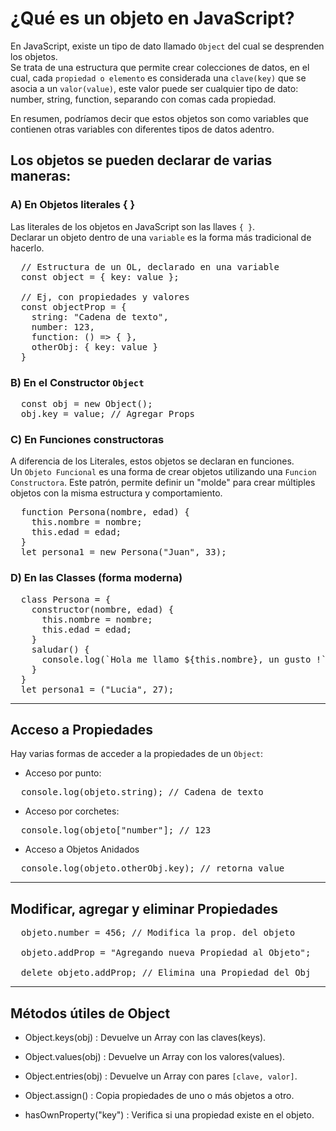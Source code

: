 #  ¿Qué es un objeto en JavaScript?

En JavaScript, existe un tipo de dato llamado `Object` del cual se desprenden los objetos.  
Se trata de una estructura que permite crear colecciones de datos, en el cual, cada `propiedad o elemento` es considerada una `clave(key)` que se asocia a un `valor(value)`, este valor puede ser cualquier tipo de dato: number, string, function, separando con comas cada propiedad.  

En resumen, podríamos decir que estos objetos son como variables que contienen otras variables con diferentes tipos de datos adentro.  

## Los objetos se pueden declarar de varias maneras:  


### **A)** En Objetos literales { }

Las literales de los objetos en JavaScript son las llaves `{ }`.  
Declarar un objeto dentro de una `variable` es la forma más tradicional de hacerlo.

<pre>
  // Estructura de un OL, declarado en una variable
  const object = { key: value };

  // Ej, con propiedades y valores
  const objectProp = {
    string: "Cadena de texto",
    number: 123,
    function: () => { },
    otherObj: { key: value }
  }
</pre>  

### **B)** En el Constructor `Object`

<pre>
  const obj = new Object();
  obj.key = value; // Agregar Props
</pre>  

### **C)** En Funciones constructoras

A diferencia de los Literales, estos objetos se declaran en funciones.  
Un `Objeto Funcional` es una forma de crear objetos utilizando una `Funcion Constructora`. Este patrón, permite definir un "molde" para crear múltiples objetos con la misma estructura y comportamiento.

<pre>
  function Persona(nombre, edad) {
    this.nombre = nombre;
    this.edad = edad;
  }
  let persona1 = new Persona("Juan", 33);
</pre>  

### **D)** En las Classes (forma moderna)

<pre>
  class Persona = {
    constructor(nombre, edad) {
      this.nombre = nombre;
      this.edad = edad;
    }
    saludar() {
      console.log(`Hola me llamo ${this.nombre}, un gusto !`);
    }
  }
  let persona1 = ("Lucia", 27);
</pre>  


---  

## Acceso a Propiedades

Hay varias formas de acceder a la propiedades de un `Object`:

- Acceso por punto:

<pre>
  console.log(objeto.string); // Cadena de texto
</pre>

- Acceso por corchetes:

<pre>
  console.log(objeto["number"]; // 123
</pre>

- Acceso a Objetos Anidados

<pre>
  console.log(objeto.otherObj.key); // retorna value
</pre>  


---  

## Modificar, agregar y eliminar Propiedades

<pre>
  objeto.number = 456; // Modifica la prop. del objeto

  objeto.addProp = "Agregando nueva Propiedad al Objeto";

  delete objeto.addProp; // Elimina una Propiedad del Obj
</pre>  


---  

## Métodos útiles de Object

- Object.keys(obj) : Devuelve un Array con las claves(keys).  

- Object.values(obj) : Devuelve un Array con los valores(values).  

- Object.entries(obj) : Devuelve un Array con pares `[clave, valor]`.  

- Object.assign() : Copia propiedades de uno o más objetos a otro.  

- hasOwnProperty("key") : Verifica si una propiedad existe en el objeto.  
